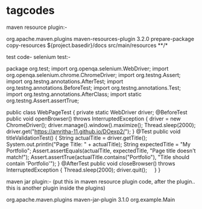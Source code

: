 # tagcodes

maven resource plugin:-

<build>
    <plugins>
        <plugin>
            <groupId>org.apache.maven.plugins</groupId>
            <artifactId>maven-resources-plugin</artifactId>
            <version>3.2.0</version>
            <executions>
                <execution>
                    <phase>prepare-package</phase> <!-- Before packaging -->
                    <goals>
                        <goal>copy-resources</goal>
                    </goals>
                    <configuration>
                        <outputDirectory>${project.basedir}/docs</outputDirectory> <!-- Deploy to /docs folder -->
                        <resources>
                            <resource>
                                <directory>src/main/resources</directory>
                                <includes>
                                    <include>**/*</include>
                                </includes>
                            </resource>
                        </resources>
                    </configuration>
                </execution>
            </executions>
        </plugin>
    </plugins>
</build>


test code- selenium test:-

package org.test;
import org.openqa.selenium.WebDriver;
import org.openqa.selenium.chrome.ChromeDriver;
import org.testng.Assert;
import org.testng.annotations.AfterTest;
import org.testng.annotations.BeforeTest;
import org.testng.annotations.Test;
import org.testng.annotations.AfterClass;
import static org.testng.Assert.assertTrue;

public class WebPageTest {
    private static WebDriver driver;
    @BeforeTest
    public void openBrowser() throws InterruptedException {
        driver = new ChromeDriver();
        driver.manage().window().maximize();
        Thread.sleep(2000);
        driver.get("https://amritha-11.github.io/DOexp2/");
    }
    @Test
    public void titleValidationTest() {
        String actualTitle = driver.getTitle();
        System.out.println("Page Title: " + actualTitle);
        String expectedTitle = "My Portfolio";
        Assert.assertEquals(actualTitle, expectedTitle, "Page title doesn't match!");
        Assert.assertTrue(actualTitle.contains("Portfolio"), "Title should contain 'Portfolio'");
    }
    @AfterTest
    public void closeBrowser() throws InterruptedException {
        Thread.sleep(2000);
        driver.quit();
    }
}


maven jar plugin:- (put this in maven resource plugin code, after the plugin.. this is another plugin inside the plugins)

<plugin>
     <groupId>org.apache.maven.plugins</groupId>
         <artifactId>maven-jar-plugin</artifactId>
         <version>3.1.0</version>
         <configuration>
             <archive>
                <manifestEntries>
                    <Main-Class>org.example.Main</Main-Class>
                </manifestEntries>
            </archive>
        </configuration>
</plugin>
